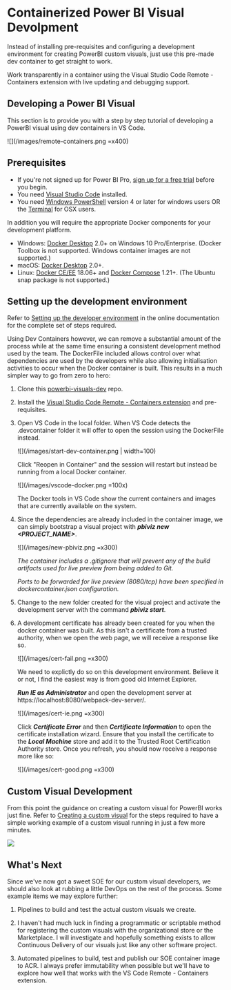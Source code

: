 # Containerized Power BI Visual Devolpment

Instead of installing pre-requisites and configuring a development environment for creating PowerBI custom visuals, just use this pre-made dev container to get straight to work.

Work transparently in a container using the Visual Studio Code Remote - Containers extension with live updating and debugging support.
 
## Developing a Power BI Visual
 
This section is to provide you with a step by step tutorial of developing a PowerBI visual using dev containers in VS Code.

![](/images/remote-containers.png =x400)

## Prerequisites

* If you're not signed up for Power BI Pro, [sign up for a free trial](https://powerbi.microsoft.com/pricing/) before you begin.
* You need [Visual Studio Code](https://www.visualstudio.com/) installed.
* You need [Windows PowerShell](https://docs.microsoft.com/powershell/scripting/install/installing-windows-powershell?view=powershell-6) version 4 or later for windows users OR the [Terminal](https://macpaw.com/how-to/use-terminal-on-mac) for OSX users.

In addition you will require the appropriate Docker components for your development platform.

* Windows: [Docker Desktop](https://www.docker.com/products/docker-desktop) 2.0+ on Windows 10 Pro/Enterprise. (Docker Toolbox is not supported. Windows container images are not supported.)
* macOS: [Docker Desktop](https://www.docker.com/products/docker-desktop) 2.0+.
* Linux: [Docker CE/EE](https://docs.docker.com/install/#supported-platforms) 18.06+ and [Docker Compose](https://docs.docker.com/compose/install) 1.21+. (The Ubuntu snap package is not supported.)

## Setting up the development environment

Refer to [Setting up the developer environment](https://docs.microsoft.com/en-au/power-bi/developer/visuals/custom-visual-develop-tutorial#setting-up-the-developer-environment) in the online documentation for the complete set of steps required.

Using Dev Containers however, we can remove a substantial amount of the process while at the same time ensuring a consistent development method used by the team. The DockerFile included allows control over what dependencies are used by the developers while also allowing initialisation activities to occur when the Docker container is built. This results in a much simpler way to go from zero to hero:

1. Clone this [powerbi-visuals-dev](https://github.com/slamb2k/powerbi-visuals-dev) repo.
2. Install the [Visual Studio Code Remote - Containers extension](https://code.visualstudio.com/docs/remote/containers) and pre-requisites.

3. Open VS Code in the local folder. When VS Code detects the .devcontainer folder it will offer to open the session using the DockerFile instead. 

   ![](/images/start-dev-container.png | width=100)

   Click "Reopen in Container" and the session will restart but instead be running from a local Docker container.

   ![](/images/vscode-docker.png =100x)

   The Docker tools in VS Code show the current containers and images that are currently available on the system.

4. Since the dependencies are already included in the container image, we can simply bootstrap a visual project with ***pbiviz new <PROJECT_NAME>***.

   ![](/images/new-pbiviz.png =x300)

   *The container includes a .gitignore that will prevent any of the build artifacts used for live preview from being added to Git.*

   *Ports to be forwarded for live preview (8080/tcp) have been specified in dockercontainer.json configuration.*


5. Change to the new folder created for the visual project and activate the development server with the command ***pbiviz start***.

6. A development certificate has already been created for you when the docker container was built. As this isn't a certificate from a trusted authority, when we open the web page, we will receive a response like so.
 
   ![](/images/cert-fail.png =x300)

   We need to explictly do so on this development environment. Believe it or not, I find the easiest way is from good old Internet Explorer. 
   
   ***Run IE as Administrator*** and open the development server at https://localhost:8080/webpack-dev-server/.
 
   ![](/images/cert-ie.png =x300)

   Click ***Certificate Error*** and then ***Certificate Information*** to open the certificate installation wizard. Ensure that you install the certificate to the ***Local Machine*** store and add it to the Trusted Root Certification Authority store. Once you refresh, you should now receive a response more like so:

   ![](/images/cert-good.png =x300)

## Custom Visual Development ##

From this point the guidance on creating a custom visual for PowerBI works just fine. Refer to [Creating a custom visual](https://docs.microsoft.com/en-au/power-bi/developer/visuals/custom-visual-develop-tutorial#creating-a-custom-visual) for the steps required to have a simple working example of a custom visual running in just a few more minutes.

   ![](https://docs.microsoft.com/en-au/power-bi/developer/visuals/media/custom-visual-develop-tutorial/resize-visual.png)

## What's Next ##

Since we've now got a sweet SOE for our custom visual developers, we should also look at rubbing a little DevOps on the rest of the process. Some example items we may explore further:

1. Pipelines to build and test the actual custom visuals we create.

2. I haven't had much luck in finding a programmatic or scriptable method for registering the custom visuals with the organizational store or the Marketplace. I will investigate and hopefully something exists to allow Continuous Delivery of our visuals just like any other software project.

3. Automated pipelines to build, test and publish our SOE container image to ACR. I always prefer immutability when possible but we'll have to explore how well that works with the VS Code Remote - Containers extension.

